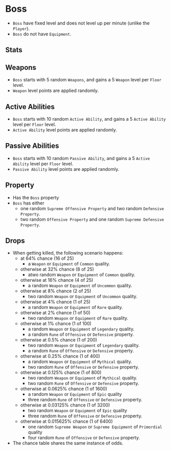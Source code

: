 # Boss

- `Boss` have fixed level and does not level up per minute (unlike the `Player`).
- `Boss` do not have `Equipment`.

## Stats

## Weapons

- `Boss` starts with 5 random `Weapons`, and gains a 5 `Weapon` level per `Floor` level.
- `Weapon` level points are applied randomly.

## Active Abilities

- `Boss` starts with 10 random `Active Ability`, and gains a 5 `Active Ability` level per `Floor` level.
- `Active Ability` level points are applied randomly.

## Passive Abilities

- `Boss` starts with 10 random `Passive Ability`, and gains a 5 `Active Ability` level per `Floor` level.
- `Passive Ability` level points are applied randomly.

## Property

- Has the `Boss` property
- `Boss` has either
  - one random `Supreme Offensive Property` and two random `Defensive Property`.
  - two random `Offensive Property` and one random `Supreme Defensive Property`.

## Drops

- When getting killed, the following scenario happens:
  - at 64% chance (16 of 25)
    - a `Weapon` or `Equipment` of `Common` quality.
  - otherwise at 32% chance (8 of 25)
    - atwo random `Weapon` or `Equipment` of `Common` quality.
  - otherwise at 16% chance (4 of 25)
    - a random `Weapon` or `Equipment` of `Uncommon` quality.
  - otherwise at 8% chance (2 of 25)
    - two random `Weapon` or `Equipment` of `Uncommon` quality.
  - otherwise at 4% chance (1 of 25)
    - a random `Weapon` or `Equipment` of `Rare` quality.
  - otherwise at 2% chance (1 of 50)
    - two random `Weapon` or `Equipment` of `Rare` quality.
  - otherwise at 1% chance (1 of 100)
    - a random `Weapon` or `Equipment` of `Legendary` quality.
    - a random `Rune` of `Offensive` or `Defensive` property.
  - otherwise at 0.5% chance (1 of 200)
    - two random `Weapon` or `Equipment` of `Legendary` quality.
    - a random `Rune` of `Offensive` or `Defensive` property.
  - otherwise at 0.25% chance (1 of 400)
    - a random `Weapon` or `Equipment` of `Mythical` quality.
    - two random `Rune` of `Offensive` or `Defensive` property.
  - otherwise at 0.125% chance (1 of 800)
    - two random `Weapon` or `Equipment` of `Mythical` quality.
    - two random `Rune` of `Offensive` or `Defensive` property.
  - otherwise at 0.0625% chance (1 of 1600)
    - a random `Weapon` or `Equipment` of `Epic` quality
    - three random `Rune` of `Offensive` or `Defensive` property.
  - otherwise at 0.03125% chance (1 of 3200)
    - two random `Weapon` or `Equipment` of `Epic` quality
    - three random `Rune` of `Offensive` or `Defensive` property.
  - otherwise at 0.015625% chance (1 of 6400)
    - one random `Supreme Weapon` or `Supreme Equipment` of `Primordial` quality
    - four random `Rune` of `Offensive` or `Defensive` property.
- The chance table shares the same instance of odds.
